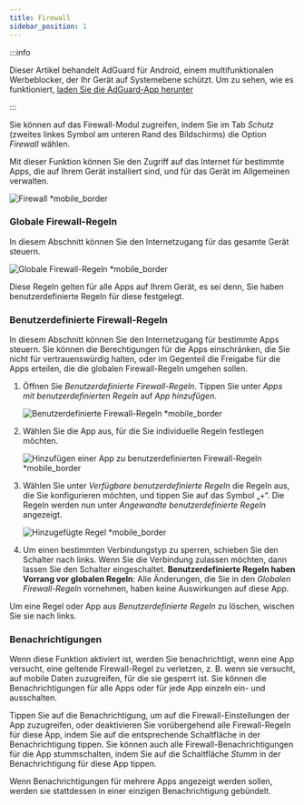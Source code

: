 ```yaml
---
title: Firewall
sidebar_position: 1
---
```


:::info

Dieser Artikel behandelt AdGuard für Android, einem multifunktionalen Werbeblocker, der Ihr Gerät auf Systemebene schützt. Um zu sehen, wie es funktioniert, [laden Sie die AdGuard-App herunter](https://agrd.io/download-kb-adblock)

:::

Sie können auf das Firewall-Modul zugreifen, indem Sie im Tab _Schutz_ (zweites linkes Symbol am unteren Rand des Bildschirms) die Option _Firewall_ wählen.

Mit dieser Funktion können Sie den Zugriff auf das Internet für bestimmte Apps, die auf Ihrem Gerät installiert sind, und für das Gerät im Allgemeinen verwalten.

![Firewall \*mobile_border](https://cdn.adtidy.org/blog/new/gdn94firewall.png)

### Globale Firewall-Regeln

In diesem Abschnitt können Sie den Internetzugang für das gesamte Gerät steuern.

![Globale Firewall-Regeln \*mobile_border](https://cdn.adtidy.org/blog/new/4zx2nhglobal_rules.png)

Diese Regeln gelten für alle Apps auf Ihrem Gerät, es sei denn, Sie haben benutzerdefinierte Regeln für diese festgelegt.

### Benutzerdefinierte Firewall-Regeln

In diesem Abschnitt können Sie den Internetzugang für bestimmte Apps steuern. Sie können die Berechtigungen für die Apps einschränken, die Sie nicht für vertrauenswürdig halten, oder im Gegenteil die Freigabe für die Apps erteilen, die die globalen Firewall-Regeln umgehen sollen.

1. Öffnen Sie _Benutzerdefinierte Firewall-Regeln_. Tippen Sie unter _Apps mit benutzerdefinierten Regeln_ auf _App hinzufügen_.

    ![Benutzerdefinierte Firewall-Regeln \*mobile_border](https://cdn.adtidy.org/blog/new/qkxpecustom_rules.png)

2. Wählen Sie die App aus, für die Sie individuelle Regeln festlegen möchten.

    ![Hinzufügen einer App zu benutzerdefinierten Firewall-Regeln \*mobile_border](https://cdn.adtidy.org/blog/new/2db47fadding_app.png)

3. Wählen Sie unter _Verfügbare benutzerdefinierte Regeln_ die Regeln aus, die Sie konfigurieren möchten, und tippen Sie auf das Symbol „+“. Die Regeln werden nun unter _Angewandte benutzerdefinierte Regeln_ angezeigt.

    ![Hinzugefügte Regel \*mobile_border](https://cdn.adtidy.org/blog/new/6fzjladded_rule.png)

4. Um einen bestimmten Verbindungstyp zu sperren, schieben Sie den Schalter nach links. Wenn Sie die Verbindung zulassen möchten, dann lassen Sie den Schalter eingeschaltet. **Benutzerdefinierte Regeln haben Vorrang vor globalen Regeln**: Alle Änderungen, die Sie in den _Globalen Firewall-Regeln_ vornehmen, haben keine Auswirkungen auf diese App.

Um eine Regel oder App aus _Benutzerdefinierte Regeln_ zu löschen, wischen Sie sie nach links.

### Benachrichtigungen

Wenn diese Funktion aktiviert ist, werden Sie benachrichtigt, wenn eine App versucht, eine geltende Firewall-Regel zu verletzen, z. B. wenn sie versucht, auf mobile Daten zuzugreifen, für die sie gesperrt ist. Sie können die Benachrichtigungen für alle Apps oder für jede App einzeln ein- und ausschalten.

Tippen Sie auf die Benachrichtigung, um auf die Firewall-Einstellungen der App zuzugreifen, oder deaktivieren Sie vorübergehend alle Firewall-Regeln für diese App, indem Sie auf die entsprechende Schaltfläche in der Benachrichtigung tippen. Sie können auch alle Firewall-Benachrichtigungen für die App stummschalten, indem Sie auf die Schaltfläche _Stumm_ in der Benachrichtigung für diese App tippen.

Wenn Benachrichtigungen für mehrere Apps angezeigt werden sollen, werden sie stattdessen in einer einzigen Benachrichtigung gebündelt.
